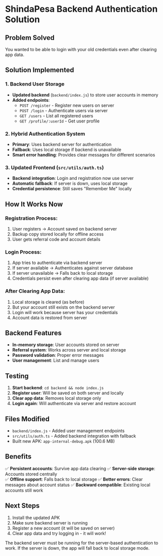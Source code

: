 # ShindaPesa Backend Authentication Solution

## Problem Solved
You wanted to be able to login with your old credentials even after clearing app data.

## Solution Implemented

### 1. Backend User Storage
- **Updated backend** (`backend/index.js`) to store user accounts in memory
- **Added endpoints**:
  - `POST /register` - Register new users on server
  - `POST /login` - Authenticate users via server
  - `GET /users` - List all registered users
  - `GET /profile/:userId` - Get user profile

### 2. Hybrid Authentication System
- **Primary**: Uses backend server for authentication
- **Fallback**: Uses local storage if backend is unavailable
- **Smart error handling**: Provides clear messages for different scenarios

### 3. Updated Frontend (`src/utils/auth.ts`)
- **Backend integration**: Login and registration now use server
- **Automatic fallback**: If server is down, uses local storage
- **Credential persistence**: Still saves "Remember Me" locally

## How It Works Now

### Registration Process:
1. User registers → Account saved on backend server
2. Backup copy stored locally for offline access
3. User gets referral code and account details

### Login Process:
1. App tries to authenticate via backend server
2. If server available → Authenticates against server database
3. If server unavailable → Falls back to local storage
4. Credentials persist even after clearing app data (if server available)

### After Clearing App Data:
1. Local storage is cleared (as before)
2. But your account still exists on the backend server
3. Login will work because server has your credentials
4. Account data is restored from server

## Backend Features
- **In-memory storage**: User accounts stored on server
- **Referral system**: Works across server and local storage
- **Password validation**: Proper error messages
- **User management**: List and manage users

## Testing
1. **Start backend**: `cd backend && node index.js`
2. **Register user**: Will be saved on both server and locally
3. **Clear app data**: Removes local storage only
4. **Login again**: Will authenticate via server and restore account

## Files Modified
- `backend/index.js` - Added user management endpoints
- `src/utils/auth.ts` - Added backend integration with fallback
- Built new APK: `app-internal-debug.apk` (100.6 MB)

## Benefits
✅ **Persistent accounts**: Survive app data clearing
✅ **Server-side storage**: Accounts stored centrally  
✅ **Offline support**: Falls back to local storage
✅ **Better errors**: Clear messages about account status
✅ **Backward compatible**: Existing local accounts still work

## Next Steps
1. Install the updated APK
2. Make sure backend server is running
3. Register a new account (it will be saved on server)
4. Clear app data and try logging in - it will work!

The backend server must be running for the server-based authentication to work. If the server is down, the app will fall back to local storage mode.

